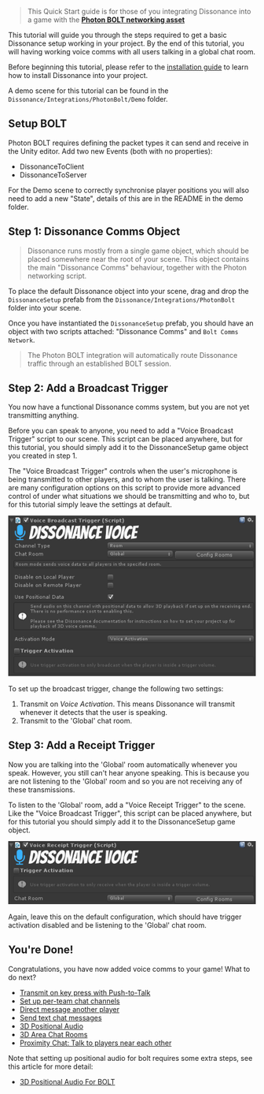 > This Quick Start guide is for those of you integrating Dissonance into a game with the **[Photon BOLT networking asset](https://www.assetstore.unity3d.com/en/#!/content/83233)**

This tutorial will guide you through the steps required to get a basic Dissonance setup working in your project. By the end of this tutorial, you will having working voice comms with all users talking in a global chat room.

Before beginning this tutorial, please refer to the [installation guide](Getting-Started.md) to learn how to install Dissonance into your project.

A demo scene for this tutorial can be found in the `Dissonance/Integrations/PhotonBolt/Demo` folder.

## Setup BOLT

Photon BOLT requires defining the packet types it can send and receive in the Unity editor. Add two new Events (both with no properties):

 * DissonanceToClient
 * DissonanceToServer

For the Demo scene to correctly synchronise player positions you will also need to add a new "State", details of this are in the README in the demo folder.

## Step 1: Dissonance Comms Object

> Dissonance runs mostly from a single game object, which should be placed somewhere near the root of your scene. This object contains the main "Dissonance Comms" behaviour, together with the Photon networking script.

To place the default Dissonance object into your scene, drag and drop the `DissonanceSetup` prefab from the `Dissonance/Integrations/PhotonBolt` folder into your scene.

Once you have instantiated the `DissonanceSetup` prefab, you should have an object with two scripts attached: "Dissonance Comms" and `Bolt Comms Network`.

> The Photon BOLT integration will automatically route Dissonance traffic through an established BOLT session.

## Step 2: Add a Broadcast Trigger

You now have a functional Dissonance comms system, but you are not yet transmitting anything.

Before you can speak to anyone, you need to add a "Voice Broadcast Trigger" script to our scene. This script can be placed anywhere, but for this tutorial, you should simply add it to the DissonanceSetup game object you created in step 1.

The "Voice Broadcast Trigger" controls when the user's microphone is being transmitted to other players, and to whom the user is talking. There are many configuration options on this script to provide more advanced control of under what situations we should be transmitting and who to, but for this tutorial simply leave the settings at default.

![Broadcast Trigger Configuration](../images/VoiceBroadcastTrigger_Default.png)

To set up the broadcast trigger, change the following two settings:
1. Transmit on *Voice Activation*. This means Dissonance will transmit whenever it detects that the user is speaking.
2. Transmit to the 'Global' chat room.

## Step 3: Add a Receipt Trigger

Now you are talking into the 'Global' room automatically whenever you speak. However, you still can't hear anyone speaking. This is because you are not listening to the 'Global' room and so you are not receiving any of these transmissions.

To listen to the 'Global' room, add a "Voice Receipt Trigger" to the scene. Like the "Voice Broadcast Trigger", this script can be placed anywhere, but for this tutorial you should simply add it to the DissonanceSetup game object.

![Receipt Trigger Configuration](../images/VoiceReceiptTrigger_Default.png)

Again, leave this on the default configuration, which should have trigger activation disabled and be listening to the 'Global' chat room.

## You're Done!

Congratulations, you have now added voice comms to your game! What to do next?

* [Transmit on key press with Push-to-Talk](../Tutorials/Push-to-Talk.md)
* [Set up per-team chat channels](../Tutorials/Team-Chat-Rooms.md)
* [Direct message another player](../Tutorials/Direct-Player-Transmit.md)
* [Send text chat messages](../Tutorials/Text-Chat.md)
* [3D Positional Audio](../Tutorials/Position-Tracking.md)
* [3D Area Chat Rooms](../Tutorials/Collider-Chat-Room.md)
* [Proximity Chat: Talk to players near each other](../Tutorials/Proximity-Chat.md)

Note that setting up positional audio for bolt requires some extra steps, see this article for more detail:

* [3D Positional Audio For BOLT](/Tutorials/Position-Tracking-For-Bolt)